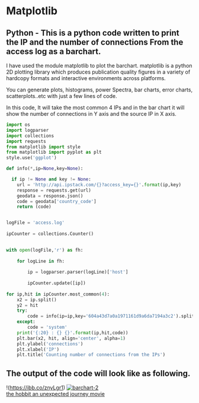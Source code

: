 # Matplotlib
## Python - This is a python code written to print the IP and the number of connections From the access log as a barchart. 

I have used the module matplotlib to plot the barchart. matplotlib is a python 2D plotting library which produces publication quality figures in a variety of hardcopy formats and interactive environments across platforms. 

You can generate plots, histograms, power Spectra, bar charts, error charts, scatterplots..etc with just a few lines of code. 

In this code, It will take the most common 4 IPs and in the bar chart it will show the number of connections in Y axis and the source IP in X axis. 


```python
import os
import logparser
import collections
import requests
from matplotlib import style
from matplotlib import pyplot as plt
style.use('ggplot')

def info(*,ip=None,key=None):

  if ip != None and key != None:
    url = 'http://api.ipstack.com/{}?access_key={}'.format(ip,key)
    response = requests.get(url)
    geodata = response.json()
    code = geodata['country_code']
    return (code)


logFile = 'access.log'    
        
ipCounter = collections.Counter()

        
with open(logFile,'r') as fh:
    
    for logLine in fh:
      
        ip = logparser.parser(logLine)['host'] 
        
        ipCounter.update([ip])
        
for ip,hit in ipCounter.most_common(4):
    x2 = ip.split()
    y2 = hit
    try:
        code = info(ip=ip,key='604a43d7a0a1971161d9a6da7194a3c2').split()
    except:
        code = 'system'
    print('{:20} : {} {}'.format(ip,hit,code))
    plt.bar(x2, hit, align='center', alpha=1)
    plt.ylabel('connections')
    plt.xlabel('IP')
    plt.title('Counting number of connections from the IPs')
```

## The output of the code will look like as following.

!(https://ibb.co/znyLgr1)
<a href="https://ibb.co/znyLgr1"><img src="https://i.ibb.co/K0MQgXY/barchart-2.jpg" alt="barchart-2" border="0"></a><br /><a target='_blank' href='https://movieplotholes.com/the-hobbit-an-unexpected-journey'>the hobbit an unexpected journey movie</a><br />
